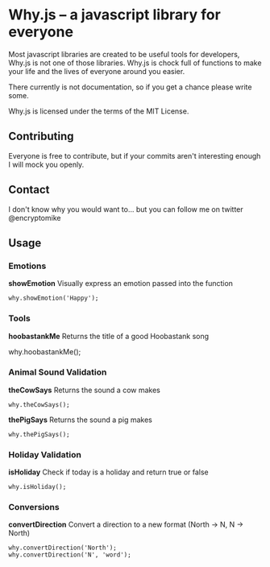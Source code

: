 # Why.js – a javascript library for everyone

Most javascript libraries are created to be useful tools for developers, Why.js is not one of those libraries.
Why.js is chock full of functions to make your life and the lives of everyone around you easier.

There currently is not documentation, so if you get a chance please write some.

Why.js is licensed under the terms of the MIT License.

## Contributing

Everyone is free to contribute, but if your commits aren't interesting enough I will mock you openly.

## Contact

I don't know why you would want to... but you can follow me on twitter @encryptomike

## Usage

### Emotions

**showEmotion**
Visually express an emotion passed into the function

    why.showEmotion('Happy');
    
### Tools

**hoobastankMe**
Returns the title of a good Hoobastank song

  why.hoobastankMe();


### Animal Sound Validation

**theCowSays**
Returns the sound a cow makes

    why.theCowSays();

**thePigSays**
Returns the sound a pig makes

    why.thePigSays();
    
### Holiday Validation

**isHoliday**
Check if today is a holiday and return true or false

    why.isHoliday();
    
### Conversions

**convertDirection**
Convert a direction to a new format (North -> N, N -> North)

    why.convertDirection('North');
    why.convertDirection('N', 'word');